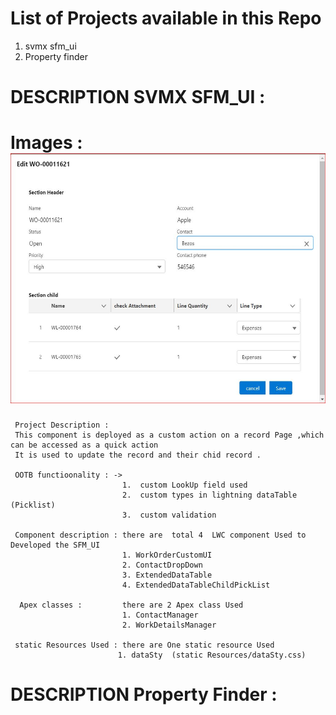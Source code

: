 
# List of Projects available in this Repo
1. svmx sfm_ui
2. Property finder

 
# DESCRIPTION SVMX SFM_UI : 


# Images : <img src="images/SfmUi.JPG" width="650" height="400" >

    

     Project Description : 
     This component is deployed as a custom action on a record Page ,which can be accessed as a quick action 
     It is used to update the record and their chid record .
     
     OOTB functioonality : ->
                             1.  custom LookUp field used 
                             2.  custom types in lightning dataTable (Picklist)
                             3.  custom validation 
 
     Component description : there are  total 4  LWC component Used to Developed the SFM_UI
                             1. WorkOrderCustomUI
                             2. ContactDropDown
                             3. ExtendedDataTable
                             4. ExtendedDataTableChildPickList
                             
      Apex classes :         there are 2 Apex class Used 
                             1. ContactManager 
                             2. WorkDetailsManager
                             
     static Resources Used : there are One static resource Used 
                            1. dataSty  (static Resources/dataSty.css)
     
     
    
    
    
# DESCRIPTION Property  Finder : 
     
     


